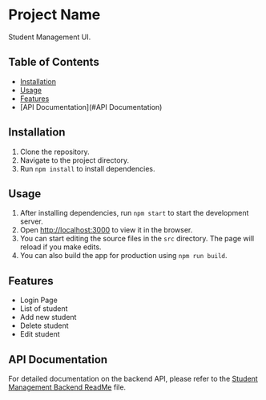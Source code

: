 # Project Name

Student Management UI.

## Table of Contents

- [Installation](#installation)
- [Usage](#usage)
- [Features](#features)
- [API Documentation](#API Documentation)

## Installation

1. Clone the repository.
2. Navigate to the project directory.
3. Run `npm install` to install dependencies.

## Usage

1. After installing dependencies, run `npm start` to start the development server.
2. Open [http://localhost:3000](http://localhost:3000) to view it in the browser.
3. You can start editing the source files in the `src` directory. The page will reload if you make edits.
4. You can also build the app for production using `npm run build`.

## Features

- Login Page
- List of student
- Add new student
- Delete student
- Edit student


## API Documentation

For detailed documentation on the backend API, please refer to the [Student Management Backend ReadMe](https://github.com/abdulwhd964/Student-Management-System-Tim/blob/main/README.md) file.